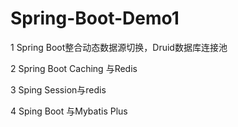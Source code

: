 # Spring-Boot-Demo1

1 Spring Boot整合动态数据源切换，Druid数据库连接池

2 Spring Boot Caching 与Redis

3 Sping Session与redis

4 Sping Boot 与Mybatis Plus
